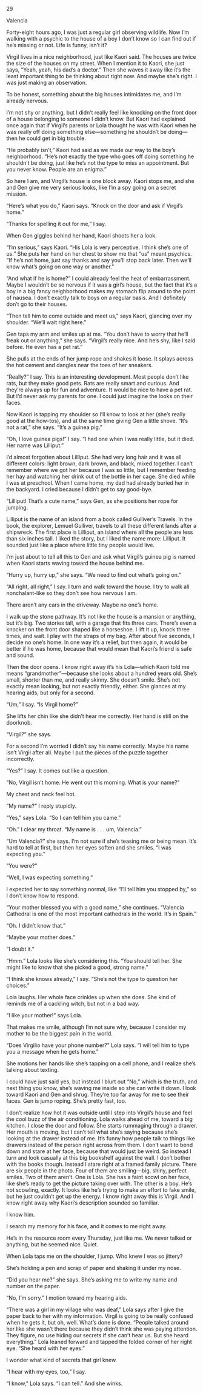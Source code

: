 29

Valencia



Forty-eight hours ago, I was just a regular girl observing wildlife. Now I’m walking with a psychic to the house of a boy I don’t know so I can find out if he’s missing or not. Life is funny, isn’t it?

Virgil lives in a nice neighborhood, just like Kaori said. The houses are twice the size of the houses on my street. When I mention it to Kaori, she just says, “Yeah, yeah, his dad’s a doctor.” Then she waves it away like it’s the least important thing to be thinking about right now. And maybe she’s right. I was just making an observation.

To be honest, something about the big houses intimidates me, and I’m already nervous.

I’m not shy or anything, but I didn’t really feel like knocking on the front door of a house belonging to someone I didn’t know. But Kaori had explained once again that if Virgil’s parents or Lola thought he was with Kaori when he was really off doing something else—something he shouldn’t be doing—then he could get in big trouble.

“He probably isn’t,” Kaori had said as we made our way to the boy’s neighborhood. “He’s not exactly the type who goes off doing something he shouldn’t be doing, just like he’s not the type to miss an appointment. But you never know. People are an enigma.”

So here I am, and Virgil’s house is one block away. Kaori stops me, and she and Gen give me very serious looks, like I’m a spy going on a secret mission.

“Here’s what you do,” Kaori says. “Knock on the door and ask if Virgil’s home.”

“Thanks for spelling it out for me,” I say.

When Gen giggles behind her hand, Kaori shoots her a look. 

“I’m serious,” says Kaori. “His Lola is very perceptive. I think she’s one of us.” She puts her hand on her chest to show me that “us” meant psychics. “If he’s not home, just say thanks and say you’ll stop back later. Then we’ll know what’s going on one way or another.”

“And what if he is home?” I could already feel the heat of embarrassment. Maybe I wouldn’t be so nervous if it was a girl’s house, but the fact that it’s a boy in a big fancy neighborhood makes my stomach flip around to the point of nausea. I don’t exactly talk to boys on a regular basis. And I definitely don’t go to their houses.

“Then tell him to come outside and meet us,” says Kaori, glancing over my shoulder. “We’ll wait right here.”

Gen taps my arm and smiles up at me. “You don’t have to worry that he’ll freak out or anything,” she says. “Virgil’s really nice. And he’s shy, like I said before. He even has a pet rat.”

She pulls at the ends of her jump rope and shakes it loose. It splays across the hot cement and dangles near the toes of her sneakers. 

“Really?” I say. This is an interesting development. Most people don’t like rats, but they make good pets. Rats are really smart and curious. And they’re always up for fun and adventure. It would be nice to have a pet rat. But I’d never ask my parents for one. I could just imagine the looks on their faces.

Now Kaori is tapping my shoulder so I’ll know to look at her (she’s really good at the how-tos), and at the same time giving Gen a little shove. “It’s not a rat,” she says. “It’s a guinea pig.”

“Oh, I love guinea pigs!” I say. “I had one when I was really little, but it died. Her name was Lilliput.”

I’d almost forgotten about Lilliput. She had very long hair and it was all different colors: light brown, dark brown, and black, mixed together. I can’t remember where we got her because I was so little, but I remember feeding her hay and watching her drink out of the bottle in her cage. She died while I was at preschool. When I came home, my dad had already buried her in the backyard. I cried because I didn’t get to say good-bye.

“Lilliput! That’s a cute name,” says Gen, as she positions her rope for jumping.

Lilliput is the name of an island from a book called Gulliver’s Travels. In the book, the explorer, Lemuel Gulliver, travels to all these different lands after a shipwreck. The first place is Lilliput, an island where all the people are less than six inches tall. I liked the story, but I liked the name more: Lilliput. It sounded just like a place where little tiny people would live.

I’m just about to tell all this to Gen and ask what Virgil’s guinea pig is named when Kaori starts waving toward the house behind me.

“Hurry up, hurry up,” she says. “We need to find out what’s going on.”

“All right, all right,” I say. I turn and walk toward the house. I try to walk all nonchalant-like so they don’t see how nervous I am.

There aren’t any cars in the driveway. Maybe no one’s home.

I walk up the stone pathway. It’s not like the house is a mansion or anything, but it’s big. Two stories tall, with a garage that fits three cars. There’s even a knocker on the front door shaped like a horseshoe. I lift it up, knock three times, and wait. I play with the straps of my bag. After about five seconds, I decide no one’s home. In one way it’s a relief, but then again, it would be better if he was home, because that would mean that Kaori’s friend is safe and sound. 

Then the door opens. I know right away it’s his Lola—which Kaori told me means “grandmother”—because she looks about a hundred years old. She’s small, shorter than me, and really skinny. She doesn’t smile. She’s not exactly mean looking, but not exactly friendly, either. She glances at my hearing aids, but only for a second.

“Um,” I say. “Is Virgil home?”

She lifts her chin like she didn’t hear me correctly. Her hand is still on the doorknob.

“Virgil?” she says.

For a second I’m worried I didn’t say his name correctly. Maybe his name isn’t Virgil after all. Maybe I put the pieces of the puzzle together incorrectly.

“Yes?” I say. It comes out like a question.

“No, Virgil isn’t home. He went out this morning. What is your name?”

My chest and neck feel hot.

“My name?” I reply stupidly.

“Yes,” says Lola. “So I can tell him you came.”

“Oh.” I clear my throat. “My name is . . . um, Valencia.”

“Um Valencia?” she says. I’m not sure if she’s teasing me or being mean. It’s hard to tell at first, but then her eyes soften and she smiles. “I was expecting you.”

“You were?”

“Well, I was expecting something.”

I expected her to say something normal, like “I’ll tell him you stopped by,” so I don’t know how to respond.

“Your mother blessed you with a good name,” she continues. “Valencia Cathedral is one of the most important cathedrals in the world. It’s in Spain.”

“Oh. I didn’t know that.”

“Maybe your mother does.”

“I doubt it.”

“Hmm.” Lola looks like she’s considering this. “You should tell her. She might like to know that she picked a good, strong name.”

“I think she knows already,” I say. “She’s not the type to question her choices.”

Lola laughs. Her whole face crinkles up when she does. She kind of reminds me of a cackling witch, but not in a bad way.

“I like your mother!” says Lola.

That makes me smile, although I’m not sure why, because I consider my mother to be the biggest pain in the world.

“Does Virgilio have your phone number?” Lola says. “I will tell him to type you a message when he gets home.”

She motions her hands like she’s tapping on a cell phone, and I realize she’s talking about texting.

I could have just said yes, but instead I blurt out “No,” which is the truth, and next thing you know, she’s waving me inside so she can write it down. I look toward Kaori and Gen and shrug. They’re too far away for me to see their faces. Gen is jump roping. She’s pretty fast, too.

I don’t realize how hot it was outside until I step into Virgil’s house and feel the cool buzz of the air conditioning. Lola walks ahead of me, toward a big kitchen. I close the door and follow. She starts rummaging through a drawer. Her mouth is moving, but I can’t tell what she’s saying because she’s looking at the drawer instead of me. It’s funny how people talk to things like drawers instead of the person right across from them. I don’t want to bend down and stare at her face, because that would just be weird. So instead I turn and look casually at this big bookshelf against the wall. I don’t bother with the books though. Instead I stare right at a framed family picture. There are six people in the photo. Four of them are smiling—big, shiny, perfect smiles. Two of them aren’t. One is Lola. She has a faint scowl on her face, like she’s ready to get the picture taking over with. The other is a boy. He’s not scowling, exactly. It looks like he’s trying to make an effort to fake smile, but he just couldn’t get up the energy. I know right away this is Virgil. And I know right away why Kaori’s description sounded so familiar. 

I know him.

I search my memory for his face, and it comes to me right away.

He’s in the resource room every Thursday, just like me. We never talked or anything, but he seemed nice. Quiet.

When Lola taps me on the shoulder, I jump. Who knew I was so jittery?

She’s holding a pen and scrap of paper and shaking it under my nose.

“Did you hear me?” she says. She’s asking me to write my name and number on the paper.

“No, I’m sorry.” I motion toward my hearing aids.

“There was a girl in my village who was deaf,” Lola says after I give the paper back to her with my information. Virgil is going to be really confused when he gets it, but oh, well. What’s done is done. “People talked around her like she wasn’t there because they didn’t think she was paying attention. They figure, no use hiding our secrets if she can’t hear us. But she heard everything.” Lola leaned forward and tapped the folded corner of her right eye. “She heard with her eyes.”

I wonder what kind of secrets that girl knew.

“I hear with my eyes, too,” I say.

“I know,” Lola says. “I can tell.” And she winks. 

